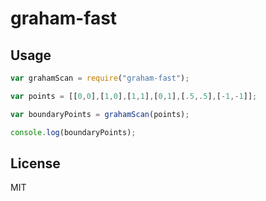 # graham-fast
## Usage
```javascript
var grahamScan = require("graham-fast");

var points = [[0,0],[1,0],[1,1],[0,1],[.5,.5],[-1,-1]];

var boundaryPoints = grahamScan(points);

console.log(boundaryPoints);
```
## License
MIT
